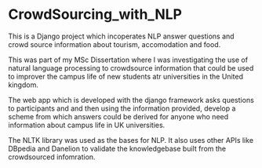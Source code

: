 # CrowdSourcing_with_NLP
This is a Django project which incoperates NLP answer questions and crowd source information about tourism, accomodation and food.

This was part of my MSc Dissertation where I was investigating the use of natural language processing to crowdsource information that could be used to improver the campus life of new students atr universities in the United kingdom. 

The web app which is developed with the django framework asks questions to participants and and then using the information provided, develop a scheme from which answers could be derived for anyone who need information about campus life in UK universities. 

The NLTK library was used as the bases for NLP.  It also uses other APIs like DBpedia and Danelion to validate the knowledgebase built from the crowdsourced infomration. 
